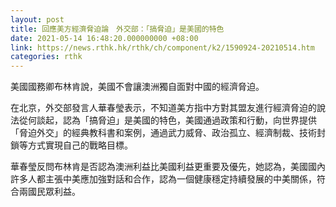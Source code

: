 ```yaml
---
layout: post
title: 回應美方經濟脅迫論　外交部：「搞脅迫」是美國的特色
date: 2021-05-14 16:48:20.000000000 +08:00
link: https://news.rthk.hk/rthk/ch/component/k2/1590924-20210514.htm
categories: rthk
---
```


美國國務卿布林肯說，美國不會讓澳洲獨自面對中國的經濟脅迫。

在北京，外交部發言人華春瑩表示，不知道美方指中方對其盟友進行經濟脅迫的說法從何談起，認為「搞脅迫」是美國的特色，美國通過政策和行動，向世界提供「脅迫外交」的經典教科書和案例，通過武力威脅、政治孤立、經濟制裁、技術封鎖等方式實現自己的戰略目標。

華春瑩反問布林肯是否認為澳洲利益比美國利益更重要及優先，她認為，美國國內許多人都主張中美應加強對話和合作，認為一個健康穩定持續發展的中美關係，符合兩國民眾利益。
